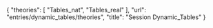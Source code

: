 {
    "theories": [
        "Tables_nat",
        "Tables_real"
    ],
    "url": "entries/dynamic_tables/theories",
    "title": "Session Dynamic_Tables"
}